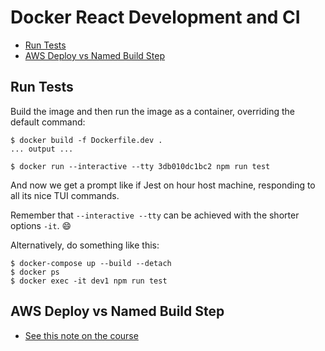 # Docker React Development and CI

* [Run Tests](#run-tests)
* [AWS Deploy vs Named Build Step](#aws-deploy-vs-named-build-step)

## Run Tests

Build the image and then run the image as a container, overriding the default command:

```
$ docker build -f Dockerfile.dev .
... output ...

$ docker run --interactive --tty 3db010dc1bc2 npm run test
```

And now we get a prompt like if Jest on hour host machine, responding to all its nice TUI commands.

Remember that `--interactive --tty` can be achieved with the shorter options `-it`. 😄

Alternatively, do something like this:

```
$ docker-compose up --build --detach
$ docker ps
$ docker exec -it dev1 npm run test
```

## AWS Deploy vs Named Build Step

- [See this note on the course](https://www.udemy.com/course/docker-and-kubernetes-the-complete-guide/learn/lecture/22538182#questions)


